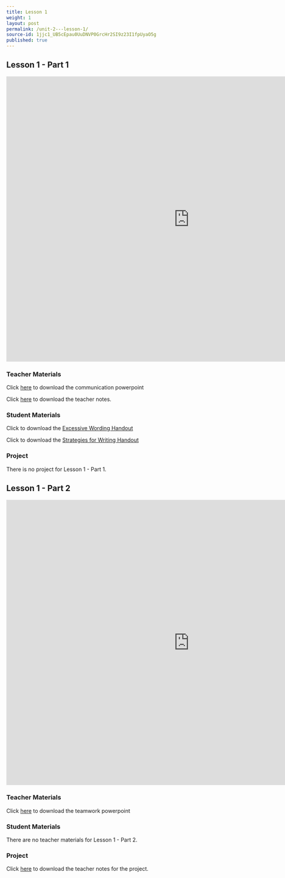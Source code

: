 ```yaml
---
title: Lesson 1
weight: 1
layout: post
permalink: /unit-2---lesson-1/
source-id: 1jjc1_UB5cEpau0UuDNVP0GrcHr2SI9z23I1fpUyaO5g
published: true
---
```


## Lesson 1 - Part 1

<iframe src="https://docs.google.com/presentation/d/e/2PACX-1vSZEFYGN6H1NFCoa50jgouwZPXiEE3FDp0tJhoffE1RDTPRysdKCpBOIyDaLOn1-LXTpr3p9IoYgKqC/embed?start=false&loop=false&delayms=3000" frameborder="0" width="960" height="749" allowfullscreen="true" mozallowfullscreen="true" webkitallowfullscreen="true"></iframe>

### Teacher Materials

Click <a href="https://docs.google.com/presentation/d/18gm9kivR-dxc2z8frK0dGqUauvVvic9Wq3Uf4bE3nfE/edit?usp=sharing" target="_blank">here</a> to download the communication powerpoint 

Click <a href="https://docs.google.com/document/d/1aOHItCfYRcBMn56tGh1V8pKa0uOJBRGKdnyv2DsVeZQ/edit?usp=sharing" target="_blank">here</a> to download the teacher notes. 

### Student Materials

Click to download the <a href="../StudentHandoutExcessiveWording.pdf" download>Excessive Wording Handout</a>

Click to download the <a href="../StudentHandoutStrategiesforWriting.pdf" download>Strategies for Writing Handout</a>

### Project

There is no project for Lesson 1 - Part 1.

## Lesson 1 - Part 2 

<iframe src="https://docs.google.com/presentation/d/e/2PACX-1vRlYS7DMQgwodnup3dJ5SUs6j3QOD73zEDXaqrm3xRtSonQ4h7ktkGmsXrxQCvPyriw25vtUh4-g9LI/embed?start=false&loop=false&delayms=3000" frameborder="0" width="960" height="749" allowfullscreen="true" mozallowfullscreen="true" webkitallowfullscreen="true"></iframe>

### Teacher Materials 

Click <a href="https://docs.google.com/presentation/d/1uciGaeQxhUK557b4o6pi-V6PKfIG9uVaUSTOp6OKKnM/edit?usp=sharing" target="_blank">here</a> to download the teamwork powerpoint 

### Student Materials 

There are no teacher materials for Lesson 1 - Part 2.

### Project 

Click <a href="https://docs.google.com/document/d/14FeVCNtfP4-VhXfh7n_yLhAt-7uQeXo4Dru8_viErRU/edit?usp=sharing" target="_blank">here</a> to download the teacher notes for the project. 